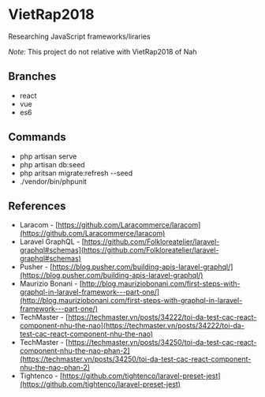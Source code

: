 # VietRap2018

Researching JavaScript frameworks/liraries

_Note:_ This project do not relative with VietRap2018 of Nah

## Branches
- react
- vue
- es6

## Commands
- php artisan serve
- php artisan db:seed
- php aritsan migrate:refresh --seed
- ./vendor/bin/phpunit

## References
- Laracom - [https://github.com/Laracommerce/laracom](https://github.com/Laracommerce/laracom)
- Laravel GraphQL - [https://github.com/Folkloreatelier/laravel-graphql#schemas](https://github.com/Folkloreatelier/laravel-graphql#schemas)
- Pusher - [https://blog.pusher.com/building-apis-laravel-graphql/](https://blog.pusher.com/building-apis-laravel-graphql/)
- Maurizio Bonani - [http://blog.mauriziobonani.com/first-steps-with-graphql-in-laravel-framework---part-one/](http://blog.mauriziobonani.com/first-steps-with-graphql-in-laravel-framework---part-one/)
- TechMaster - [https://techmaster.vn/posts/34222/toi-da-test-cac-react-component-nhu-the-nao](https://techmaster.vn/posts/34222/toi-da-test-cac-react-component-nhu-the-nao)
- TechMaster - [https://techmaster.vn/posts/34250/toi-da-test-cac-react-component-nhu-the-nao-phan-2](https://techmaster.vn/posts/34250/toi-da-test-cac-react-component-nhu-the-nao-phan-2)
- Tightenco - [https://github.com/tightenco/laravel-preset-jest](https://github.com/tightenco/laravel-preset-jest)
